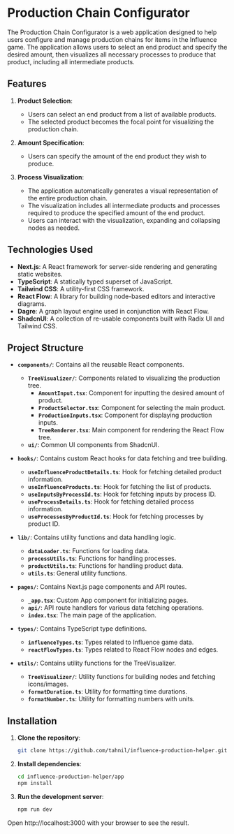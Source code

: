 
# Production Chain Configurator

The Production Chain Configurator is a web application designed to help users configure and manage production chains for items in the Influence game. The application allows users to select an end product and specify the desired amount, then visualizes all necessary processes to produce that product, including all intermediate products.

## Features

1. **Product Selection**:
   - Users can select an end product from a list of available products.
   - The selected product becomes the focal point for visualizing the production chain.

2. **Amount Specification**:
   - Users can specify the amount of the end product they wish to produce.

3. **Process Visualization**:
   - The application automatically generates a visual representation of the entire production chain.
   - The visualization includes all intermediate products and processes required to produce the specified amount of the end product.
   - Users can interact with the visualization, expanding and collapsing nodes as needed.

## Technologies Used

- **Next.js**: A React framework for server-side rendering and generating static websites.
- **TypeScript**: A statically typed superset of JavaScript.
- **Tailwind CSS**: A utility-first CSS framework.
- **React Flow**: A library for building node-based editors and interactive diagrams.
- **Dagre**: A graph layout engine used in conjunction with React Flow.
- **ShadcnUI**: A collection of re-usable components built with Radix UI and Tailwind CSS.

## Project Structure

- **`components/`**: Contains all the reusable React components.
  - **`TreeVisualizer/`**: Components related to visualizing the production tree.
    - **`AmountInput.tsx`**: Component for inputting the desired amount of product.
    - **`ProductSelector.tsx`**: Component for selecting the main product.
    - **`ProductionInputs.tsx`**: Component for displaying production inputs.
    - **`TreeRenderer.tsx`**: Main component for rendering the React Flow tree.
  - **`ui/`**: Common UI components from ShadcnUI.

- **`hooks/`**: Contains custom React hooks for data fetching and tree building.
  - **`useInfluenceProductDetails.ts`**: Hook for fetching detailed product information.
  - **`useInfluenceProducts.ts`**: Hook for fetching the list of products.
  - **`useInputsByProcessId.ts`**: Hook for fetching inputs by process ID.
  - **`useProcessDetails.ts`**: Hook for fetching detailed process information.
  - **`useProcessesByProductId.ts`**: Hook for fetching processes by product ID.

- **`lib/`**: Contains utility functions and data handling logic.
  - **`dataLoader.ts`**: Functions for loading data.
  - **`processUtils.ts`**: Functions for handling processes.
  - **`productUtils.ts`**: Functions for handling product data.
  - **`utils.ts`**: General utility functions.

- **`pages/`**: Contains Next.js page components and API routes.
  - **`_app.tsx`**: Custom App component for initializing pages.
  - **`api/`**: API route handlers for various data fetching operations.
  - **`index.tsx`**: The main page of the application.

- **`types/`**: Contains TypeScript type definitions.
  - **`influenceTypes.ts`**: Types related to Influence game data.
  - **`reactFlowTypes.ts`**: Types related to React Flow nodes and edges.

- **`utils/`**: Contains utility functions for the TreeVisualizer.
  - **`TreeVisualizer/`**: Utility functions for building nodes and fetching icons/images.
  - **`formatDuration.ts`**: Utility for formatting time durations.
  - **`formatNumber.ts`**: Utility for formatting numbers with units.

## Installation

1. **Clone the repository**:
   ```sh
   git clone https://github.com/tahnil/influence-production-helper.git

2. **Install dependencies**:

    ```sh
    cd influence-production-helper/app
    npm install

3. **Run the development server**:

    ```sh
    npm run dev

Open http://localhost:3000 with your browser to see the result.
